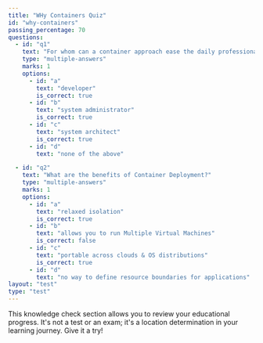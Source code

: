 ```yaml
---
title: "WHy Containers Quiz"
id: "why-containers"
passing_percentage: 70
questions:
  - id: "q1"
    text: "For whom can a container approach ease the daily professional life?"
    type: "multiple-answers"
    marks: 1
    options:
      - id: "a"
        text: "developer"
        is_correct: true
      - id: "b"
        text: "system administrator"
        is_correct: true
      - id: "c"
        text: "system architect"
        is_correct: true
      - id: "d"
        text: "none of the above"

  - id: "q2"
    text: "What are the benefits of Container Deployment?"
    type: "multiple-answers"
    marks: 1
    options:
      - id: "a"
        text: "relaxed isolation"
        is_correct: true
      - id: "b"
        text: "allows you to run Multiple Virtual Machines"
        is_correct: false
      - id: "c"
        text: "portable across clouds & OS distributions"
        is_correct: true
      - id: "d"
        text: "no way to define resource boundaries for applications"
layout: "test"
type: "test"
---
```

This knowledge check section allows you to review your educational progress. It's not a test or an exam; it's a location determination in your learning journey. Give it a try!
